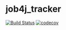 # job4j_tracker

[![Build Status](https://travis-ci.com/WindzR/job4j_tracker.svg?branch=master)](https://travis-ci.com/WindzR/job4j_tracker)
[![codecov](https://codecov.io/gh/WindzR/job4j_tracker/branch/master/graph/badge.svg?token=BA3BKUY3J7)](https://codecov.io/gh/WindzR/job4j_tracker)

